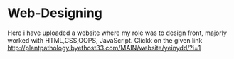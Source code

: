 # Web-Designing
Here i have uploaded a website where my role was to design front, majorly worked with HTML,CSS,OOPS, JavaScript.
Clickk on the given link
http://plantpathology.byethost33.com/MAIN/website/yeinydd/?i=1
